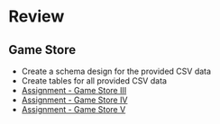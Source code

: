 # Review

## Game Store

- Create a schema design for the provided CSV data
- Create tables for all provided CSV data
- [Assignment - Game Store III](https://github.com/Code-Platoon-Assignments/game-store-III)
- [Assignment - Game Store IV](https://github.com/Code-Platoon-Assignments/game-store-iv/tree/main)
- [Assignment - Game Store V](https://github.com/Code-Platoon-Assignments/game-store-v)